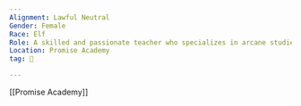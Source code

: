```yaml
---
Alignment: Lawful Neutral
Gender: Female
Race: Elf
Role: A skilled and passionate teacher who specializes in arcane studies and magic theory. Professor Swiftbrook is known for her patient and engaging teaching methods. She encourages her students to explore their magical talents and develop their abilities in a safe and controlled manner. She is particularly interested in helping those with innate magical gifts to harness their potential.
Location: Promise Academy
tag: 👤️

---
```


[[Promise Academy]]